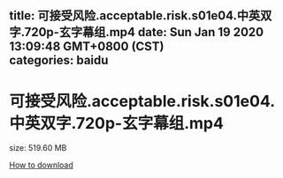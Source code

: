 
title: 可接受风险.acceptable.risk.s01e04.中英双字.720p-玄字幕组.mp4
date: Sun Jan 19 2020 13:09:48 GMT+0800 (CST)    
categories: baidu
---

# 可接受风险.acceptable.risk.s01e04.中英双字.720p-玄字幕组.mp4
size: 519.60 MB
 
 

[How to download](https://bpcam.bemobtrk.com/go/2ceec3aa-1ca2-46d6-b9ff-aaa5c184517c?jno=449)